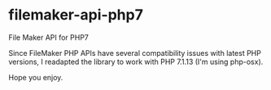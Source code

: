 # filemaker-api-php7
File Maker API for PHP7

Since FileMaker PHP APIs have several compatibility issues with latest PHP versions, I readapted the library to work with PHP 7.1.13 (I'm using php-osx).

Hope you enjoy.
